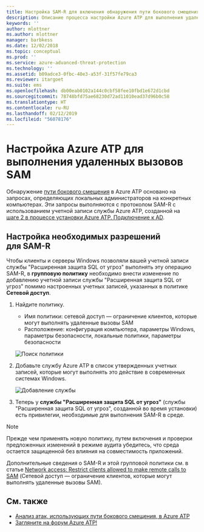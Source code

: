 ```yaml
---
title: Настройка SAM-R для включения обнаружения пути бокового смещения в Azure ATP | Документы Майкрософт
description: Описание процесса настройки Azure ATP для выполнения удаленных вызовов SAM
keywords: ''
author: mlottner
ms.author: mlottner
manager: barbkess
ms.date: 12/02/2018
ms.topic: conceptual
ms.prod: ''
ms.service: azure-advanced-threat-protection
ms.technology: ''
ms.assetid: b09adce3-0fbc-40e3-a53f-31f57fe79ca3
ms.reviewer: itargoet
ms.suite: ems
ms.openlocfilehash: db00eab0102a144c0cbf58fee10fbd1e672d1cbd
ms.sourcegitcommit: 78748bfd75ae68230d72ad11010ead37d96b0c58
ms.translationtype: HT
ms.contentlocale: ru-RU
ms.lasthandoff: 02/12/2019
ms.locfileid: "56078176"
---
```

# <a name="configure-azure-atp-to-make-remote-calls-to-sam"></a>Настройка Azure ATP для выполнения удаленных вызовов SAM
Обнаружение [пути бокового смещения](use-case-lateral-movement-path.md) в Azure ATP основано на запросах, определяющих локальных администраторов на конкретных компьютерах. Эти запросы выполняются с протоколом SAM-R с использованием учетной записи службы Azure ATP, созданной на [шаге 2 в процессе установки Azure ATP. Подключение к AD](install-atp-step2.md).

## <a name="configure-sam-r-required-permissions"></a>Настройка необходимых разрешений для SAM-R
Чтобы клиенты и серверы Windows позволяли вашей учетной записи службы "Расширенная защита SQL от угроз" выполнять эту операцию SAM-R, в **групповую политику** необходимо внести изменение по добавлению учетной записи службы "Расширенная защита SQL от угроз" помимо настроенных учетных записей, указанных в политике **Сетевой доступ**.

1. Найдите политику.

   - Имя политики: сетевой доступ — ограничение клиентов, которые могут выполнять удаленные вызовы SAM
   - Расположение: конфигурация компьютера, параметры Windows, параметры безопасности, локальные политики, параметры безопасности
  
   ![Поиск политики](./media/samr-policy-location.png)

2. Добавьте службу Azure ATP в список утвержденных учетных записей, которые могут выполнять это действие в современных системах Windows.
 
   ![Добавление службы](./media/samr-add-service.png)

3. Теперь у **службы "Расширенная защита SQL от угроз"** (службы "Расширенная защита SQL от угроз", созданной во время установки) есть привилегии, необходимые для выполнения SAM-R в среде.

> [!NOTE]
> Прежде чем применять новую политику, путем включения и проверки предложенных изменений в режиме аудита убедитесь, что среда остается защищенной без влияния на совместимость приложений.

Дополнительные сведения о SAM-R и этой групповой политики см. в статье [Network access: Restrict clients allowed to make remote calls to SAM](https://docs.microsoft.com/windows/security/threat-protection/security-policy-settings/network-access-restrict-clients-allowed-to-make-remote-sam-calls) (Сетевой доступ — ограничение клиентов, которые могут выполнять удаленные вызовы SAM).



## <a name="see-also"></a>См. также
- [Анализ атак, использующих пути бокового смещения, в Azure ATP](use-case-lateral-movement-path.md)
- [Загляните на форум Azure ATP!](https://aka.ms/azureatpcommunity)